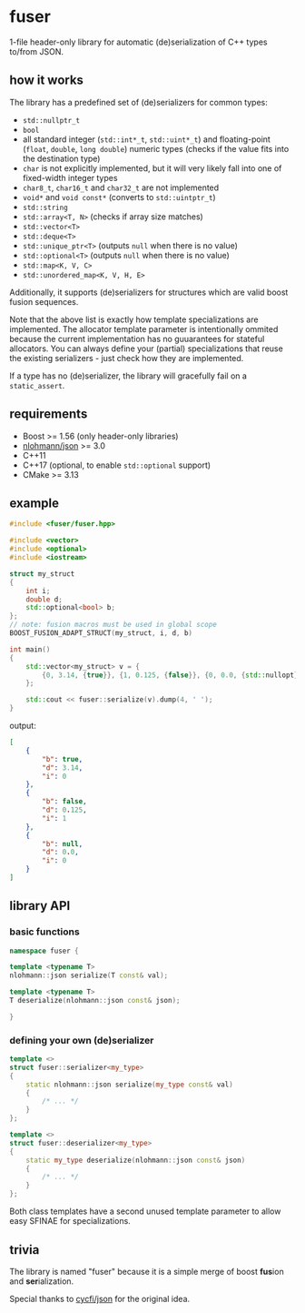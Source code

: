 # fuser

1-file header-only library for automatic (de)serialization of C++ types to/from JSON.

## how it works

The library has a predefined set of (de)serializers for common types:

- `std::nullptr_t`
- `bool`
- all standard integer (`std::int*_t`, `std::uint*_t`) and floating-point (`float`, `double`, `long double`) numeric types (checks if the value fits into the destination type)
- `char` is not explicitly implemented, but it will very likely fall into one of fixed-width integer types
- `char8_t`, `char16_t` and `char32_t` are not implemented
- `void*` and `void const*` (converts to `std::uintptr_t`)
- `std::string`
- `std::array<T, N>` (checks if array size matches)
- `std::vector<T>`
- `std::deque<T>`
- `std::unique_ptr<T>` (outputs `null` when there is no value)
- `std::optional<T>` (outputs `null` when there is no value)
- `std::map<K, V, C>`
- `std::unordered_map<K, V, H, E>`

Additionally, it supports (de)serializers for structures which are valid boost fusion sequences.

Note that the above list is exactly how template specializations are implemented. The allocator template parameter is intentionally ommited because the current implementation has no guuarantees for stateful allocators. You can always define your (partial) specializations that reuse the existing serializers - just check how they are implemented.

If a type has no (de)serializer, the library will gracefully fail on a `static_assert`.

## requirements

- Boost >= 1.56 (only header-only libraries)
- [nlohmann/json](github.com/nlohmann/json) >= 3.0
- C++11
- C++17 (optional, to enable `std::optional` support)
- CMake >= 3.13

## example

```cpp
#include <fuser/fuser.hpp>

#include <vector>
#include <optional>
#include <iostream>

struct my_struct
{
	int i;
	double d;
	std::optional<bool> b;
};
// note: fusion macros must be used in global scope
BOOST_FUSION_ADAPT_STRUCT(my_struct, i, d, b)

int main()
{
	std::vector<my_struct> v = {
		{0, 3.14, {true}}, {1, 0.125, {false}}, {0, 0.0, {std::nullopt}}
	};

	std::cout << fuser::serialize(v).dump(4, ' ');
}
```

output:

```json
[
    {
        "b": true,
        "d": 3.14,
        "i": 0
    },
    {
        "b": false,
        "d": 0.125,
        "i": 1
    },
    {
        "b": null,
        "d": 0.0,
        "i": 0
    }
]
```

## library API

### basic functions

```cpp
namespace fuser {

template <typename T>
nlohmann::json serialize(T const& val);

template <typename T>
T deserialize(nlohmann::json const& json);

}
```

### defining your own (de)serializer

```cpp
template <>
struct fuser::serializer<my_type>
{
	static nlohmann::json serialize(my_type const& val)
	{
		/* ... */
	}
};

template <>
struct fuser::deserializer<my_type>
{
	static my_type deserialize(nlohmann::json const& json)
	{
		/* ... */
	}
};
```

Both class templates have a second unused template parameter to allow easy SFINAE for specializations.

## trivia

The library is named "fuser" because it is a simple merge of boost **fus**ion and **ser**ialization.

Special thanks to [cycfi/json](https://github.com/cycfi/json) for the original idea.
